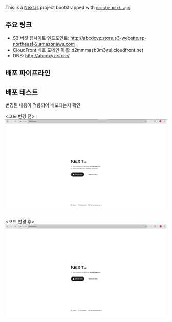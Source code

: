 This is a [Next.js](https://nextjs.org) project bootstrapped with [`create-next-app`](https://nextjs.org/docs/app/api-reference/cli/create-next-app).

## 주요 링크

- S3 버킷 웹사이트 엔드포인트: http://abcdxyz.store.s3-website.ap-northeast-2.amazonaws.com
- CloudFront 배포 도메인 이름: d2mmmasb3m3vul.cloudfront.net
- DNS: http://abcdxyz.store/

## 배포 파이프라인

## 배포 테스트

변경된 내용이 적용되어 배포되는지 확인

<코드 변경 전>
![alt text](image-1.png)

<코드 변경 후>
![alt text](image.png)
